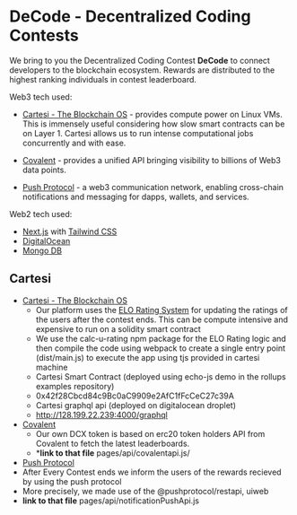 # DeCode - Decentralized Coding Contests

We bring to you the Decentralized Coding Contest **DeCode** to connect developers to the blockchain ecosystem. Rewards are distributed to the highest ranking individuals in contest leaderboard.

Web3 tech used:
- [Cartesi - The Blockchain OS](https://cartesi.io/) - provides compute power on Linux VMs. This is immensely useful considering how slow smart contracts can be on Layer 1. Cartesi allows us to run intense computational jobs concurrently and with ease.

- [Covalent](https://www.covalenthq.com/) - provides a unified API bringing visibility to billions of Web3 data points.


- [Push Protocol](https://push.org/) - a web3 communication network, enabling cross-chain notifications and messaging for dapps, wallets, and services.


Web2 tech used:
- [Next.js](https://nextjs.org/) with [Tailwind CSS](https://tailwindcss.com/)
- [DigitalOcean](https://www.digitalocean.com/)
- [Mongo DB](https://www.mongodb.com/)



## Cartesi 
- [Cartesi - The Blockchain OS](https://cartesi.io/)
  - Our platform uses the [ELO Rating System](https://en.wikipedia.org/wiki/Elo_rating_system) for updating the ratings of the users after the contest ends. This can be compute intensive and expensive to run on a solidity smart contract
  - We use the calc-u-rating npm package for the ELO Rating logic and then compile the code using webpack to create a single entry point (dist/main.js) to execute the app using tjs provided in cartesi machine
  - Cartesi Smart Contract (deployed using echo-js demo in the rollups examples repository)
  - 0x42f28Cbcd84c9Bc0aC9909e2AfC1fFcCeC27c39A
  - Cartesi graphql api (deployed on digitalocean droplet)
  - http://128.199.22.239:4000/graphql
- [Covalent](https://www.covalenthq.com/)
  - Our own DCX token is based on erc20 token holders API from Covalent to fetch the latest leaderboards.
  - *****link to that file**** pages/api/covalentapi.js/
- [Push Protocol](https://push.org/)
- After Every Contest ends we inform the users of the rewards recieved by using the push protocol 
- More precisely, we made use of the @pushprotocol/restapi, uiweb
- ****link to that file**** pages/api/notificationPushApi.js
